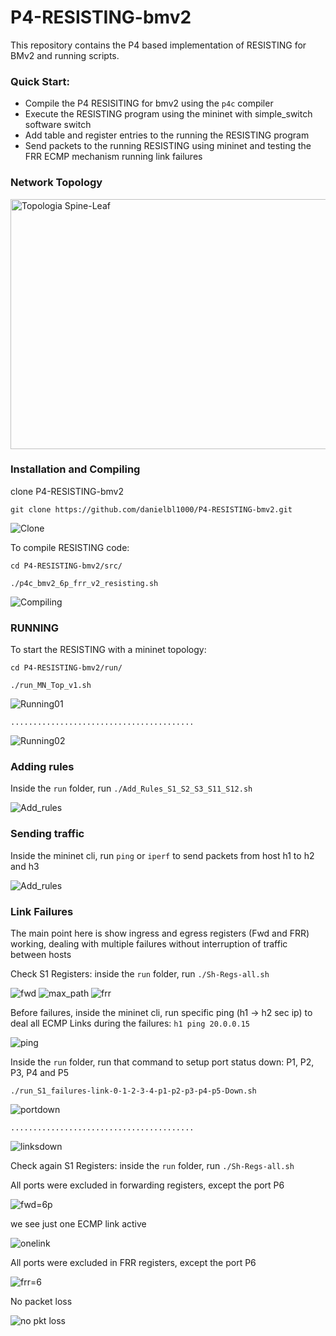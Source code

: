 # P4-RESISTING-bmv2

This repository contains the P4 based implementation of RESISTING for BMv2 and running scripts.

### Quick Start:
* Compile the P4 RESISITING for bmv2 using the `p4c` compiler
* Execute the RESISTING program using the mininet with simple_switch software switch  
* Add table and register entries to the running the RESISTING program
* Send packets to the running RESISTING using mininet and testing the FRR ECMP mechanism running link failures

### Network Topology 
<img src="top-spine-leaf.jpg" alt="Topologia Spine-Leaf"  width="550" height="400"/>

### Installation and Compiling
clone P4-RESISTING-bmv2
```
git clone https://github.com/danielbl1000/P4-RESISTING-bmv2.git
```
<img src="/figs/fig01.JPG" alt="Clone">

To compile RESISTING code:
```
cd P4-RESISTING-bmv2/src/
```
```
./p4c_bmv2_6p_frr_v2_resisting.sh
```
<img src="/figs/fig02.JPG" alt="Compiling">

### RUNNING
To start the RESISTING with a mininet topology:
```
cd P4-RESISTING-bmv2/run/
```
```
./run_MN_Top_v1.sh
```
<img src="/figs/fig03.JPG" alt="Running01">

`.........................................`

<img src="/figs/fig04.JPG" alt="Running02">

### Adding rules 
Inside the `run` folder, run `./Add_Rules_S1_S2_S3_S11_S12.sh`

<img src="/figs/fig05.JPG" alt="Add_rules">

### Sending traffic 
Inside the mininet cli, run `ping` or `iperf` to send packets from host h1 to h2 and h3

<img src="/figs/fig06.JPG" alt="Add_rules">

### Link Failures

The main point here is show ingress and egress registers (Fwd and FRR) working, dealing with multiple failures without interruption of traffic between hosts 

Check S1 Registers: inside the `run` folder, run `./Sh-Regs-all.sh`

<img src="/figs/fig07.JPG" alt="fwd">
<img src="/figs/fig08.JPG" alt="max_path">
<img src="/figs/fig09.JPG" alt="frr">

Before failures, inside the mininet cli, run specific ping (h1 -> h2 sec ip) to deal all ECMP Links during the failures: `h1 ping 20.0.0.15`

<img src="/figs/fig10.JPG" alt="ping">

Inside the `run` folder, run that command to setup port status down: P1, P2, P3, P4 and P5 
```
./run_S1_failures-link-0-1-2-3-4-p1-p2-p3-p4-p5-Down.sh
```
<img src="/figs/fig12.JPG" alt="portdown">

`.........................................`

<img src="/figs/fig11.jpg" alt="linksdown">

Check again S1 Registers: inside the `run` folder, run `./Sh-Regs-all.sh`

All ports were excluded in forwarding registers, except the port P6

<img src="/figs/fig13.JPG" alt="fwd=6p">

we see just one ECMP link active 

<img src="/figs/fig14.JPG" alt="onelink">

All ports were excluded in FRR registers, except the port P6

<img src="/figs/fig15.JPG" alt="frr=6">

No packet loss

<img src="/figs/fig16.JPG" alt="no pkt loss">

